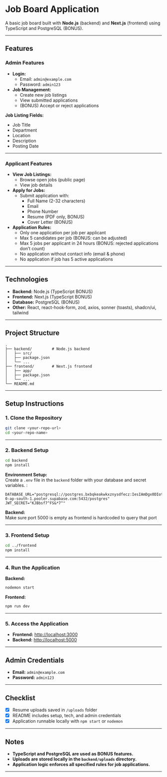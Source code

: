 
# Job Board Application

A basic job board built with **Node.js** (backend) and **Next.js** (frontend) using TypeScript and PostgreSQL (BONUS).

---

## Features

### Admin Features

- **Login:**  
  - Email: `admin@example.com`
  - Password: `admin123`
- **Job Management:**  
  - Create new job listings
  - View submitted applications
  - (BONUS) Accept or reject applications

**Job Listing Fields:**  
- Job Title  
- Department  
- Location  
- Description  
- Posting Date

---

### Applicant Features

- **View Job Listings:**  
  - Browse open jobs (public page)
  - View job details
- **Apply for Jobs:**  
  - Submit application with:
    - Full Name (2-32 characters)
    - Email
    - Phone Number
    - Resume (PDF only, BONUS)
    - Cover Letter (BONUS)
- **Application Rules:**  
  - Only one application per job per applicant
  - Max 5 candidates per job (BONUS: can be adjusted)
  - Max 5 jobs per applicant in 24 hours (BONUS: rejected applications don’t count)
  - No application without contact info (email & phone)
  - No application if job has 5 active applications

---

## Technologies

- **Backend:** Node.js (TypeScript BONUS)
- **Frontend:** Next.js (TypeScript BONUS)
- **Database:** PostgreSQL (BONUS)
- **Other:** React, react-hook-form, zod, axios, sonner (toasts), shadcn/ui, tailwind

---

## Project Structure

```
.
├── backend/         # Node.js backend
│   ├── src/
│   ├── package.json
│   └── ...
├── frontend/        # Next.js frontend
│   ├── app/
│   ├── package.json
│   └── ...
└── README.md
```

---

## Setup Instructions

### 1. Clone the Repository

```bash
git clone <your-repo-url>
cd <your-repo-name>
```

---

### 2. Backend Setup

```bash
cd backend
npm install
```

**Environment Setup:**  
Create a `.env` file in the `backend` folder with your database and secret variables. :

```env
DATABASE_URL="postgresql://postgres.bxbqkeakwkxznysdfecz:IesIAmDgx0DIotdW@aws-0-ap-south-1.pooler.supabase.com:5432/postgres"
JWT_SECRET="KJBbsf7^FS&*7^" 
```

**Backend:**  
Make sure port 5000 is empty as frontend is hardcoded to query that port

---

### 3. Frontend Setup

```bash
cd ../frontend
npm install
```
---

### 4. Run the Application

**Backend:**

```bash
nodemon start
```

**Frontend:**
```bash
npm run dev
```
---

### 5. Access the Application

- **Frontend:** [http://localhost:3000](http://localhost:3000)
- **Backend:** [http://localhost:5000](http://localhost:5000)

---

## Admin Credentials

- **Email:** `admin@example.com`
- **Password:** `admin123`

---

## Checklist

- [x] Resume uploads saved in `/uploads` folder
- [x] README includes setup, tech, and admin credentials
- [x] Application runnable locally with `npm start` or `nodemon`

---

## Notes

- **TypeScript and PostgreSQL are used as BONUS features.**
- **Uploads are stored locally in the `backend/uploads` directory.**
- **Application logic enforces all specified rules for job applications.**


---

